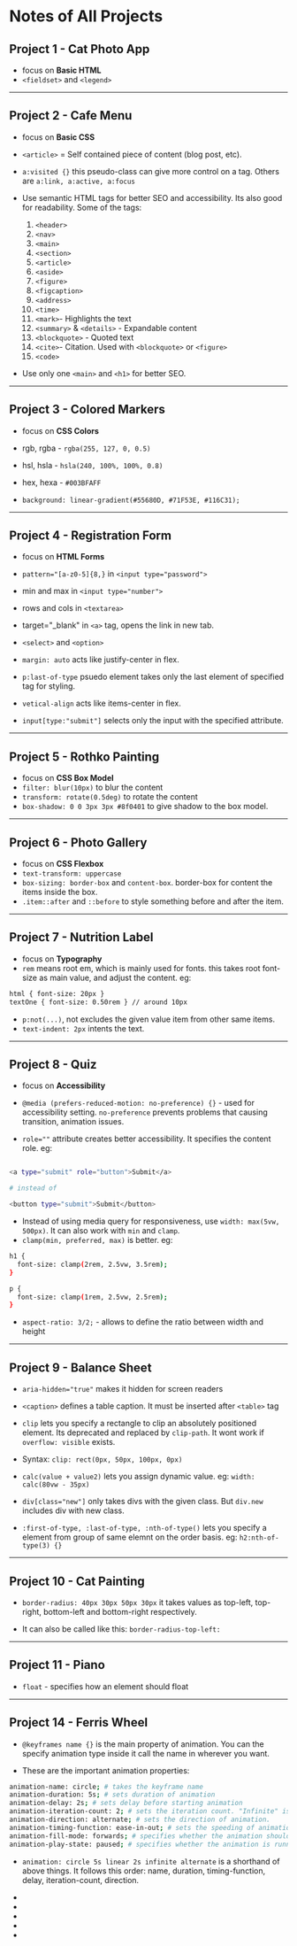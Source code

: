 # Notes of All Projects

## Project 1 - Cat Photo App

+ focus on **Basic HTML**
+ `<fieldset>` and `<legend>`

---

## Project 2 - Cafe Menu

+ focus on **Basic CSS**
+ `<article>` = Self contained piece of content (blog post, etc).
+ `a:visited {}` this pseudo-class can give more control on a tag. Others are `a:link, a:active, a:focus`

+ Use semantic HTML tags for better SEO and accessibility. Its also good for readability. Some of the tags:
    1. `<header>`
    2. `<nav>`
    3. `<main>`
    4. `<section>`
    5. `<article>`
    6. `<aside>`
    7. `<figure>`
    8. `<figcaption>`
    9. `<address>`
    10. `<time>`
    11. `<mark>`- Highlights the text
    12. `<summary>` & `<details>` - Expandable content
    13. `<blockquote>` - Quoted text
    14. `<cite>`- Citation. Used with `<blockquote>` or `<figure>`
    15. `<code>`

+ Use only one `<main>` and `<h1>` for better SEO.

---

## Project 3 - Colored Markers

+ focus on **CSS Colors**
+ rgb, rgba - `rgba(255, 127, 0, 0.5)`
+ hsl, hsla - `hsla(240, 100%, 100%, 0.8)`
+ hex, hexa - `#003BFAFF`

+ `background: linear-gradient(#55680D, #71F53E, #116C31);`

---

## Project 4 - Registration Form

+ focus on **HTML Forms**
+ `pattern="[a-z0-5]{8,}` in `<input type="password">`
+ min and max in `<input type="number">`
+ rows and cols in `<textarea>`
+ target="_blank" in `<a>` tag, opens the link in new tab.

+ `<select>` and `<option>`

+ `margin: auto` acts like justify-center in flex.
+ `p:last-of-type` psuedo element takes only the last element of specified tag for styling.
+ `vetical-align` acts like items-center in flex.
+ `input[type:"submit"]` selects only the input with the specified attribute.

---

## Project 5 - Rothko Painting

+ focus on **CSS Box Model**
+ `filter: blur(10px)` to blur the content
+ `transform: rotate(0.5deg)` to rotate the content
+ `box-shadow: 0 0 3px 3px #8f0401` to give shadow to the box model.

---

## Project 6 - Photo Gallery

+ focus on **CSS Flexbox**
+ `text-transform: uppercase`
+ `box-sizing: border-box` and `content-box`. border-box for content the items inside the box.
+ `.item::after` and `::before` to style something before and after the item.

---

## Project 7 - Nutrition Label

+ focus on **Typography**
+ `rem` means root em, which is mainly used for fonts. this takes root font-size as main value, and adjust the content. eg:

```bash
html { font-size: 20px } 
textOne { font-size: 0.50rem } // around 10px
```

+ `p:not(...)`, not excludes the given value item from other same items.
+ `text-indent: 2px` intents the text.

---

## Project 8 - Quiz

+ focus on **Accessibility**
+ `@media (prefers-reduced-motion: no-preference) {}` - used for accessibility setting. `no-preference` prevents problems that causing transition, animation issues.

+ `role=""` attribute creates better accessibility. It specifies the content role. eg:

```bash

<a type="submit" role="button">Submit</a>

# instead of 

<button type="submit">Submit</button>

```

+ Instead of using media query for responsiveness, use `width: max(5vw, 500px)`. It can also work with `min` and `clamp`.
+ `clamp(min, preferred, max)` is better. eg:

```bash
h1 {
  font-size: clamp(2rem, 2.5vw, 3.5rem);
}

p {
  font-size: clamp(1rem, 2.5vw, 2.5rem);
}

```

+ `aspect-ratio: 3/2;` - allows to define the ratio between width and height

---

## Project 9 - Balance Sheet

+ `aria-hidden="true"` makes it hidden for screen readers

+ `<caption>` defines a table caption. It must be inserted after `<table>` tag

+ `clip` lets you specify a rectangle to clip an absolutely positioned element. Its deprecated and replaced by `clip-path`. It wont work if `overflow: visible` exists.

+ Syntax: `clip: rect(0px, 50px, 100px, 0px)`

+ `calc(value + value2)` lets you assign dynamic value. eg: `width: calc(80vw - 35px)`

+ `div[class="new"]` only takes divs with the given class. But `div.new` includes div with new class.

+ `:first-of-type, :last-of-type, :nth-of-type()` lets you specify a element from group of same elemnt on the order basis. eg: `h2:nth-of-type(3) {}`

---

## Project 10 - Cat Painting

+ `border-radius: 40px 30px 50px 30px` it takes values as top-left, top-right, bottom-left and bottom-right respectively.

+ It can also be called like this: `border-radius-top-left:`

---

## Project 11 - Piano

+ `float` - specifies how an element should float

---

## Project 14 - Ferris Wheel

+ `@keyframes name {}` is the main property of animation. You can the specify animation type inside it call the name in wherever you want.

+ These are the important animation properties:

```bash
animation-name: circle; # takes the keyframe name
animation-duration: 5s; # sets duration of animation
animation-delay: 2s; # sets delay before starting animation
animation-iteration-count: 2; # sets the iteration count. "Infinite" is mostly used one.
animation-direction: alternate; # sets the direction of animation.
animation-timing-function: ease-in-out; # sets the speeding of animation.
animation-fill-mode: forwards; # specifies whether the animation should kept before and after.
animation-play-state: paused; # specifies whether the animation is running or paused;
```

+ `animation: circle 5s linear 2s infinite alternate` is a shorthand of above things. It follows this order: name, duration, timing-function, delay, iteration-count, direction.

+ 

+ 

+ 

+ 

+ 
